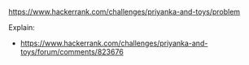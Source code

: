 https://www.hackerrank.com/challenges/priyanka-and-toys/problem

Explain:

- https://www.hackerrank.com/challenges/priyanka-and-toys/forum/comments/823676
